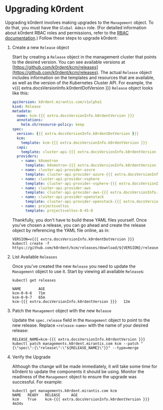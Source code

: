 # Upgrading k0rdent

Upgrading k0rdent involves making upgrades to the `Management` object. To do that, you must have the `Global Admin` role. (For detailed information about k0rdent RBAC roles and permissions, refer to the [RBAC documentation](admin-rbac.md).) Follow these steps to upgrade k0rdent:

1. Create a new `Release` object

    Start by creating a `Release` object in the management cluster that points to the desired version. You can see
    available versions at [https://github.com/k0rdent/kcm/releases](https://github.com/k0rdent/kcm/releases).  The actual
    `Release` object includes information on the templates and resources that are available, as well as the version of the
    Kubernetes Cluster API.  For example, the v{{{ extra.docsVersionInfo.k0rdentDotVersion }}} `Release` object looks like this:

    ```yaml
    apiVersion: k0rdent.mirantis.com/v1alpha1
    kind: Release
    metadata:
      name: kcm-{{{ extra.docsVersionInfo.k0rdentVersion }}}
      annotations:
        helm.sh/resource-policy: keep
    spec:
      version: {{{ extra.docsVersionInfo.k0rdentDotVersion }}}
      kcm:
        template: kcm-{{{ extra.docsVersionInfo.k0rdentVersion }}}
      capi:
        template: cluster-api-{{{ extra.docsVersionInfo.k0rdentVersion }}}
      providers:
        - name: k0smotron
          template: k0smotron-{{{ extra.docsVersionInfo.k0rdentVersion }}}
        - name: cluster-api-provider-azure
          template: cluster-api-provider-azure-{{{ extra.docsVersionInfo.k0rdentVersion }}}
        - name: cluster-api-provider-vsphere
          template: cluster-api-provider-vsphere-{{{ extra.docsVersionInfo.k0rdentVersion }}}
        - name: cluster-api-provider-aws
          template: cluster-api-provider-aws-{{{ extra.docsVersionInfo.k0rdentVersion }}}
        - name: cluster-api-provider-openstack
          template: cluster-api-provider-openstack-{{{ extra.docsVersionInfo.k0rdentVersion }}}
        - name: projectsveltos
          template: projectsveltos-0-45-0
    ```

    Thankfully, you don't have to build these YAML files yourself. Once you've chosen a release, you can go ahead and create the release object by referencing the YAML file online, as in:

    ```shell
    VERSION=v{{{ extra.docsVersionInfo.k0rdentDotVersion }}}
    kubectl create -f https://github.com/k0rdent/kcm/releases/download/${VERSION}/release.yaml
    ```

2. List Available `Releases`

    Once you've created the new `Release` you need to update the `Management` object to use it. Start by viewing all available `Release`s:

    ```shell
    kubectl get releases
    ```

    ```console
    NAME        AGE
    kcm-0-0-6   71m
    kcm-0-0-7   65m
    kcm-{{{ extra.docsVersionInfo.k0rdentVersion }}}   12m
    ```

3. Patch the `Management` object with the new `Release`

    Update the `spec.release` field in the `Management` object to point to the new release. Replace `<release-name>` with the name of your desired release:

    ```shell
    RELEASE_NAME=kcm-{{{ extra.docsVersionInfo.k0rdentVersion }}}
    kubectl patch managements.k0rdent.mirantis.com kcm --patch "{\"spec\":{\"release\":\"${RELEASE_NAME}\"}}" --type=merge
    ```

4. Verify the Upgrade

    Although the change will be made immediately, it will take some time for k0rdent to update the components it should be
    using. Monitor the readiness of the `Management` object to ensure the upgrade was successful. For example:

    ```shell
    kubectl get managements.k0rdent.mirantis.com kcm
    NAME   READY   RELEASE     AGE
    kcm    True    kcm-{{{ extra.docsVersionInfo.k0rdentVersion }}}   4m34s
    ```
